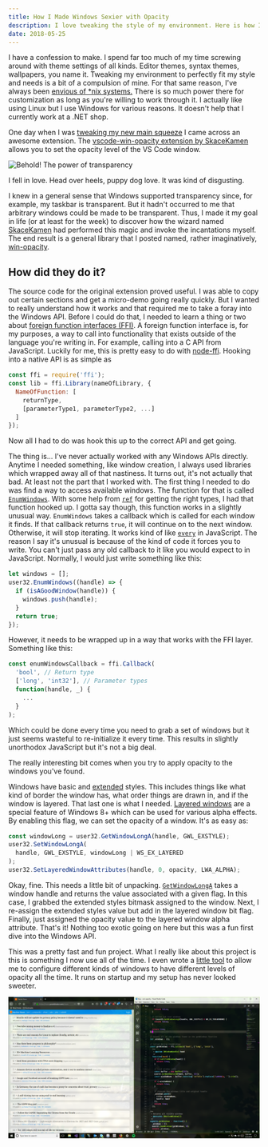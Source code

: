 ```yaml
---
title: How I Made Windows Sexier with Opacity
description: I love tweaking the style of my environment. Here is how I added custom opacity settings to Windows.
date: 2018-05-25
---
```


I have a confession to make. I spend far too much of my time screwing around with theme settings of all kinds. Editor themes, syntax themes, wallpapers, you name it. Tweaking my environment to perfectly fit my style and needs is a bit of a compulsion of mine. For that same reason, I've always been [envious of *nix systems.][r-unix-porn] There is so much power there for customization as long as you're willing to work through it. I actually like using Linux but I use Windows for various reasons. It doesn't help that I currently work at a .NET shop.

One day when I was [tweaking my new main squeeze][vscode] I came across an awesome extension. The [vscode-win-opacity extension by SkaceKamen][vscode-win-opacity] allows you to set the opacity level of the VS Code window.

![Behold! The power of transparency][img-vscode-win-opacity]

I fell in love. Head over heels, puppy dog love. It was kind of disgusting.

I knew in a general sense that Windows supported transparency since, for example, my taskbar is transparent. But it hadn't occurred to me that arbitrary windows could be made to be transparent. Thus, I made it my goal in life (or at least for the week) to discover how the wizard named [SkaceKamen][SkaceKamen] had performed this magic and invoke the incantations myself. The end result is a general library that I posted named, rather imaginatively, [win-opacity][win-opacity-js].

## How did they do it?

The source code for the original extension proved useful. I was able to copy out certain sections and get a micro-demo going really quickly. But I wanted to really understand how it works and that required me to take a foray into the Windows API. Before I could do that, I needed to learn a thing or two about [foreign function interfaces (FFI)][Foreign function interface]. A foreign function interface is, for my purposes, a way to call into functionality that exists outside of the language you're writing in. For example, calling into a C API from JavaScript. Luckily for me, this is pretty easy to do with [node-ffi][node-ffi]. Hooking into a native API is as simple as

```javascript
const ffi = require('ffi');
const lib = ffi.Library(nameOfLibrary, {
  NameOfFunction: [
    returnType,
    [parameterType1, parameterType2, ...]
  ]
});
```

Now all I had to do was hook this up to the correct API and get going.

The thing is... I've never actually worked with any Windows APIs directly. Anytime I needed something, like window creation, I always used libraries which wrapped away all of that nastiness. It turns out, it's not actually that bad. At least not the part that I worked with. The first thing I needed to do was find a way to access available windows. The function for that is called [`EnumWindows`][EnumWindows]. With some help from [`ref`][ref] for getting the right types, I had that function hooked up. I gotta say though, this function works in a slightly unusual way. `EnumWindows` takes a callback which is called for each window it finds. If that callback returns `true`, it will continue on to the next window. Otherwise, it will stop iterating. It works kind of like [`every`][Array.every] in JavaScript. The reason I say it's unusual is because of the kind of code it forces you to write. You can't just pass any old callback to it like you would expect to in JavaScript. Normally, I would just write something like this:

```javascript
let windows = [];
user32.EnumWindows((handle) => {
  if (isAGoodWindow(handle)) {
    windows.push(handle);
  }
  return true;
});
```

However, it needs to be wrapped up in a way that works with the FFI layer. Something like this:

```javascript
const enumWindowsCallback = ffi.Callback(
  'bool', // Return type
  ['long', 'int32'], // Parameter types
  function(handle, _) {
    ...
  }
);
```

Which could be done every time you need to grab a set of windows but it just seems wasteful to re-initialize it every time. This results in slightly unorthodox JavaScript but it's not a big deal.

The really interesting bit comes when you try to apply opacity to the windows you've found.

Windows have basic and [extended][Extended window styles] styles. This includes things like what kind of border the window has, what order things are drawn in, and if the window is layered. That last one is what I needed. [Layered windows][Layered windows] are a special feature of Windows 8+ which can be used for various alpha effects. By enabling this flag, we can set the opacity of a window. It's as easy as:

```javascript
const windowLong = user32.GetWindowLongA(handle, GWL_EXSTYLE);
user32.SetWindowLongA(
  handle, GWL_EXSTYLE, windowLong | WS_EX_LAYERED
);
user32.SetLayeredWindowAttributes(handle, 0, opacity, LWA_ALPHA);
```

Okay, fine. This needs a little bit of unpacking. [`GetWindowLongA`][GetWindowLongA] takes a window handle and returns the value associated with a given flag. In this case, I grabbed the extended styles bitmask assigned to the window. Next, I re-assign the extended styles value but add in the layered window bit flag. Finally, just assigned the opacity value to the layered window alpha attribute. That's it! Nothing too exotic going on here but this was a fun first dive into the Windows API.

This was a pretty fast and fun project. What I really like about this project is this is something I now use all of the time. I even wrote a [little tool][auto-win-opacity] to allow me to configure different kinds of windows to have different levels of opacity all the time. It runs on startup and my setup has never looked sweeter.

![Sweet setup][sweet-setup]

<!-- ---------------------------------------------------------------------- -->

<!-- Images -->

[img-vscode-win-opacity]: https://raw.githubusercontent.com/SkaceKamen/vscode-win-opacity/357eefd657bf975b6179a7b7847ebdd89928fe15/images/screen-1.png
[sweet-setup]: ./sweet-setup.png

<!-- Links -->

[auto-win-opacity]: https://github.com/MCluck90/auto-win-opacity
[Array.every]: https://developer.mozilla.org/en-US/docs/Web/JavaScript/Reference/Global_Objects/Array/every
[EnumWindows]: https://msdn.microsoft.com/en-us/library/windows/desktop/ms633497(v=vs.85).aspx
[Extended window styles]: https://msdn.microsoft.com/en-us/library/windows/desktop/ff700543(v=vs.85).aspx
[Foreign function interface]: https://en.wikipedia.org/wiki/Foreign_function_interface
[GetLayeredWindowAttributes]: https://msdn.microsoft.com/en-us/library/windows/desktop/ms633508(v=vs.85).aspx
[SetLayeredWindowAttributes]: https://msdn.microsoft.com/en-us/library/windows/desktop/ms633540(v=vs.85).aspx
[GetWindowLongA]: https://msdn.microsoft.com/en-us/library/windows/desktop/ms633584(v=vs.85).aspx
[SkaceKamen]: https://github.com/SkaceKamen
[auto-win-opacity]: https://github.com/MCluck90/auto-win-opacity
[node-ffi]: https://github.com/node-ffi/node-ffi
[ref-struct]: https://github.com/TooTallNate/ref-struct
[ref]: https://github.com/TooTallNate/ref
[r-unix-porn]: https://www.reddit.com/r/unixporn/
[vscode]: https://code.visualstudio.com/
[vscode-win-opacity]: https://github.com/SkaceKamen/vscode-win-opacity
[win-opacity-js]: https://github.com/MCluck90/win-opacity-js
[Layered windows]: https://msdn.microsoft.com/en-us/library/windows/desktop/ms632599(v=vs.85).aspx#layered
